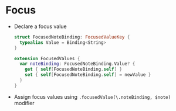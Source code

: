 # Focus

- Declare a focus value

  ```swift
  struct FocusedNoteBinding: FocusedValueKey {
    typealias Value = Binding<String>
  }

  extension FocusedValues {
    var noteBinding: FocusedNoteBinding.Value? {
      get { self[FocusedNoteBinding.self] }
      set { self[FocusedNoteBinding.self] = newValue }
    }
  }
  ```

- Assign focus values using `.focusedValue(\.noteBinding, $note)` modifier
